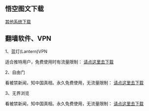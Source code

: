   
<h2><a href="#悟空图文下载" aria-hidden="true" class="anchor" id="user-content-WKTW"></a>悟空图文下载</h2>

<p><a href="https://github.com/getlantern/forum/issues/833">其他系统下载</a></p>


<h2><a href="#翻墙软件、VPN" aria-hidden="true" class="anchor" id="user-content-VPN"></a>翻墙软件、VPN</h2>

<p>1、蓝灯(Lantern)VPN</p>
<p>适合推特用户，免费使用时有流量限制： <a href="https://github.com/getlantern/forum"><u>请点这里去下载</u></a></p>

<p>2、自由门</p>
<p>看被禁新闻，知中国真相。永久免费使用，无流量限制： <a href="https://github.com/getlantern/forum"><u>请点这里去下载</u></a></p>

<p>3、无界浏览</p>
<p>看被禁新闻，知中国真相。永久免费使用，无流量限制： <a href="https://github.com/getlantern/forum"><u>请点这里去下载</u></a></p>
